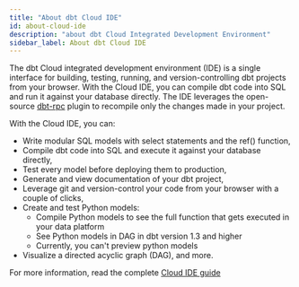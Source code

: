 ```yaml
---
title: "About dbt Cloud IDE"
id: about-cloud-ide
description: "about dbt Cloud Integrated Development Environment"
sidebar_label: About dbt Cloud IDE
---
```


The dbt Cloud integrated development environment (IDE) is a single interface for building, testing, running, and version-controlling dbt projects from your browser. With the Cloud IDE, you can compile dbt code into SQL and run it against your database directly. The IDE leverages the open-source [dbt-rpc](/reference/commands/rpc) plugin to recompile only the changes made in your project.


With the Cloud IDE, you can:

- Write modular SQL models with select statements and the ref() function,
- Compile dbt code into SQL and execute it against your database directly,
- Test every model before deploying them to production,
- Generate and view documentation of your dbt project,
- Leverage git and version-control your code from your browser with a couple of clicks,
- Create and test Python models:
    * Compile Python models to see the full function that gets executed in your data platform
    * See Python models in DAG in dbt version 1.3 and higher
    * Currently, you can't preview python models
- Visualize a directed acyclic graph (DAG), and more.

<Lightbox src src="/img/docs/dbt-cloud/cloud-ide/cloud-ide-v2.jpg" title="The dbt Cloud IDE in dark mode"/>

For more information, read the complete [Cloud IDE guide](/docs/get-started/develop-in-the-cloud)